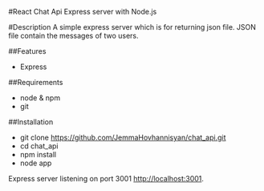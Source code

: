 #React Chat Api
Express server with Node.js

#Description
A simple express server which is for returning json file.
JSON file contain the messages of two users.

##Features
* Express

##Requirements
* node & npm
* git

##Installation
* git clone https://github.com/JemmaHovhannisyan/chat_api.git
* cd chat_api
* npm install
* node app

Express server listening on port 3001 [http://localhost:3001](http://localhost:3000).